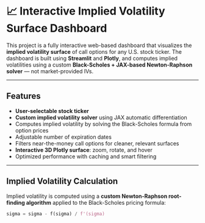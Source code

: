 # 📈 Interactive Implied Volatility Surface Dashboard

This project is a fully interactive web-based dashboard that visualizes the **implied volatility surface** of call options for any U.S. stock ticker. The dashboard is built using **Streamlit** and **Plotly**, and computes implied volatilities using a custom **Black-Scholes + JAX-based Newton-Raphson solver** — not market-provided IVs.

---

## Features

-  **User-selectable stock ticker**
-  **Custom implied volatility solver** using JAX automatic differentiation
-  Computes implied volatility by solving the Black-Scholes formula from option prices
-  Adjustable number of expiration dates
-  Filters near-the-money call options for cleaner, relevant surfaces
-  **Interactive 3D Plotly surface**: zoom, rotate, and hover
-  Optimized performance with caching and smart filtering

---

## Implied Volatility Calculation

Implied volatility is computed using a **custom Newton-Raphson root-finding algorithm** applied to the Black-Scholes pricing formula:

```python
sigma = sigma - f(sigma) / f'(sigma)
